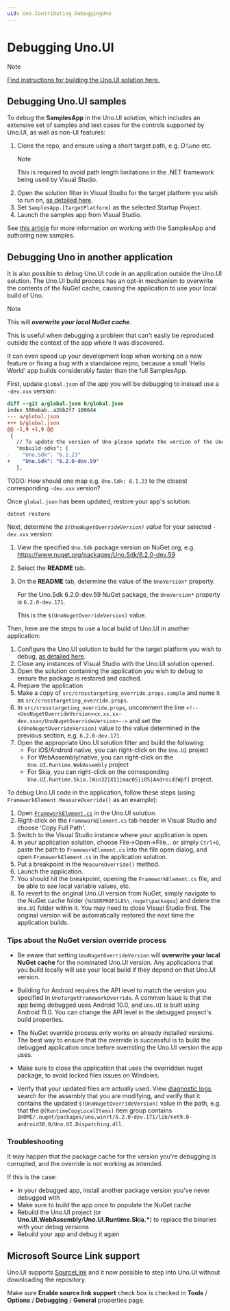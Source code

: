 ```yaml
---
uid: Uno.Contributing.DebuggingUno
---
```


# Debugging Uno.UI

> [!NOTE]
> [Find instructions for building the Uno.UI solution here.](xref:Uno.Contributing.BuildingUno)

## Debugging Uno.UI samples

To debug the **SamplesApp** in the Uno.UI solution, which includes an extensive set of samples and test cases for the controls supported by Uno.UI, as well as non-UI features:

1. Clone the repo, and ensure using a short target path, e.g. _D:\uno_ etc.  
   > [!NOTE]
   > This is required to avoid path length limitations in the .NET framework being used by Visual Studio.
2. Open the solution filter in Visual Studio for the target platform you wish to run on, [as detailed here](xref:Uno.Contributing.BuildingUno).
3. Set `SamplesApp.[TargetPlatform]` as the selected Startup Project.
4. Launch the samples app from Visual Studio.

See [this article](working-with-the-samples-apps.md) for more information on working with the SamplesApp and authoring new samples.

## Debugging Uno in another application

It is also possible to debug Uno.UI code in an application outside the Uno.UI solution. The Uno.UI build process has an opt-in mechanism to overwrite the contents of the NuGet cache, causing the application to use your local build of Uno.

> [!NOTE]
> This will ***overwrite your local NuGet cache***.

This is useful when debugging a problem that can't easily be reproduced outside the context of the app where it was discovered.

It can even speed up your development loop when working on a new feature or fixing a bug with a standalone repro, because a small 'Hello World' app builds considerably faster than the full SamplesApp.

First, update `global.json` of the app you will be debugging to instead use a `-dev.xxx` version:

```diff
diff --git a/global.json b/global.json
index 509ebab..a2bb2f7 100644
--- a/global.json
+++ b/global.json
@@ -1,9 +1,9 @@
 {
   // To update the version of Uno please update the version of the Uno.Sdk here. See https://aka.platform.uno/upgrade-uno-packages for more information.
   "msbuild-sdks": {
-    "Uno.Sdk": "6.1.23"
+    "Uno.Sdk": "6.2.0-dev.59"
   },
```

TODO: *How* should one map e.g. `Uno.Sdk: 6.1.23` to the closest corresponding `-dev.xxx` version?

Once `global.json` has been updated, restore your app's solution:

```dotnetcli
dotnet restore
```

Next, determine the *`$(UnoNugetOverrideVersion)` value* for your selected `-dev.xxx` version:

1. View the specified `Uno.Sdk` package version on NuGet.org, e.g. <https://www.nuget.org/packages/Uno.Sdk/6.2.0-dev.59>
1. Select the **README** tab.
1. On the **README** tab, determine the value of the `UnoVersion*` property.

    For the Uno.Sdk 6.2.0-dev.59 NuGet package, the `UnoVersion*` property is `6.2.0-dev.171`.

    This is the `$(UnoNugetOverrideVersion)` value.

Then, here are the steps to use a local build of Uno.UI in another application:

1. Configure the Uno.UI solution to build for the target platform you wish to debug, [as detailed here](xref:Uno.Contributing.BuildingUno).
1. Close any instances of Visual Studio with the Uno.UI solution opened.
1. Open the solution containing the application you wish to debug to ensure the package is restored and cached.
1. Prepare the application
1. Make a copy of `src/crosstargeting_override.props.sample` and name it as `src/crosstargeting_override.props`.
1. In `src/crosstargeting_override.props`, uncomment the line `<!--<UnoNugetOverrideVersion>xx.xx.xx-dev.xxx</UnoNugetOverrideVersion>-->` and set the `$(UnoNugetOverrideVersion)` value to the value determined in the previous section, e.g. `6.2.0-dev.171`.
1. Open the appropriate Uno.UI solution filter and build the following:
   - For iOS/Android native, you can right-click on the `Uno.UI` project
   - For WebAssembly/native, you can right-click on the `Uno.UI.Runtime.WebAssembly` project
   - For Skia, you can right-click on the corresponding `Uno.UI.Runtime.Skia.[Win32|X11|macOS|iOS|Android|Wpf]` project.

To debug Uno.UI code in the application, follow these steps (using `FrameworkElement.MeasureOverride()` as an example):

1. Open [`FrameworkElement.cs`](https://github.com/unoplatform/uno/blob/master/src/Uno.UI/UI/Xaml/FrameworkElement.cs) in the Uno.UI solution.
2. Right-click on the `FrameworkElement.cs` tab header in Visual Studio and choose 'Copy Full Path'.
3. Switch to the Visual Studio instance where your application is open.
4. In your application solution, choose File->Open->File... or simply `Ctrl+O`, paste the path to `FrameworkElement.cs` into the file open dialog, and open `FrameworkElement.cs` in the application solution.
5. Put a breakpoint in the `MeasureOverride()` method.
6. Launch the application.
7. You should hit the breakpoint, opening the `FrameworkElement.cs` file, and be able to see local variable values, etc.
8. To revert to the original Uno.UI version from NuGet, simply navigate to the NuGet cache folder (`%USERPROFILE%\.nuget\packages`) and delete the `Uno.UI` folder within it. You may need to close Visual Studio first. The original version will be automatically restored the next time the application builds.

### Tips about the NuGet version override process

- Be aware that setting `UnoNugetOverrideVersion` will **overwrite your local NuGet cache** for the nominated Uno.UI version. Any applications that you build locally will use your local build if they depend on that Uno.UI version.

- Building for Android requires the API level to match the version you specified in `UnoTargetFrameworkOverride`. A common issue is that the app being debugged uses Android 10.0, and `Uno.UI` is built using Android 11.0. You can change the API level in the debugged project's build properties.

- The NuGet override process only works on already installed versions. The best way to ensure that the override is successful is to build the debugged application once before overriding the Uno.UI version the app uses.

- Make sure to close the application that uses the overridden nuget package, to avoid locked files issues on Windows.

- Verify that your updated files are actually used.  View [diagnostic logs](https://learn.microsoft.com/en-us/visualstudio/msbuild/obtaining-build-logs-with-msbuild?view=vs-2022), search for the assembly that you are modifying, and verify that it contains the updated `$(UnoNugetOverrideVersion)` value in the path, e.g. that the `@(RuntimeCopyLocalItems)` item group contains `$HOME/.nuget/packages/uno.winrt/6.2.0-dev.171/lib/net9.0-android30.0/Uno.UI.Dispatching.dll`.

### Troubleshooting

It may happen that the package cache for the version you're debugging is corrupted, and the override is not working as intended.

If this is the case:

- In your debugged app, install another package version you've never debugged with
- Make sure to build the app once to populate the NuGet cache
- Rebuild the Uno.UI project (or **Uno.UI.WebAssembly**/**Uno.UI.Runtime.Skia.\***) to replace the binaries with your debug versions
- Rebuild your app and debug it again

## Microsoft Source Link support

Uno.UI supports [SourceLink](https://github.com/dotnet/sourcelink/) and it now possible to
step into Uno.UI without downloading the repository.

Make sure **Enable source link support** check box is checked in **Tools** / **Options**
/ **Debugging** / **General** properties page.
